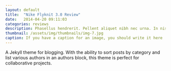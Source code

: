 ```yaml
---
layout: default
title:  "Nike Flyknit 3.0 Review"
date:   2014-04-20 09:11:03
categories: reviews
description: Phasellus hendrerit. Pellent aliquet nibh nec urna. In nis aliquet vel, dapibus id,mattis.
thumbnail: /assets/img/thumbnails/img-7.jpg
caption: If you have a caption for an image, you should write it here
---
```


A Jekyll theme for blogging. With the ability to sort posts by category and list various authors in an authors block, this theme is perfect for collaborative projects.
